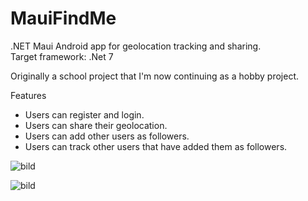 # MauiFindMe
.NET Maui Android app for geolocation tracking and sharing.  
Target framework: .Net 7  
  
Originally a school project that I'm now continuing as a hobby project.  
  
Features  
* Users can register and login.
* Users can share their geolocation.
* Users can add other users as followers.
* Users can track other users that have added them as followers.
  
![bild](https://user-images.githubusercontent.com/69501706/218330976-cf3734b6-b539-4a1a-bd22-ec1ff0e94948.png)
  
![bild](https://user-images.githubusercontent.com/69501706/218337879-00b8a7e5-fe59-4cf6-ae23-ffb715a05f81.png)

